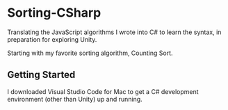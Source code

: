 # Sorting-CSharp
Translating the JavaScript algorithms I wrote into C# to learn the syntax, in preparation for exploring Unity.

Starting with my favorite sorting algorithm, Counting Sort.

## Getting Started
I downloaded Visual Studio Code for Mac to get a C# development environment (other than Unity) up and running.
